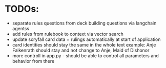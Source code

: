 # TODOs: 
- separate rules questions from deck building questions via langchain agentss
- add rules from rulebook to context via vector search 
- update scryfall card data + rulings automatically at start of application
- card identities should stay the same in the whole text example: Anje Falkenrath should stay and not change to Anje, Maid of Dishonor
- more controll in app.py - should be able to control all parameters and behavior from there